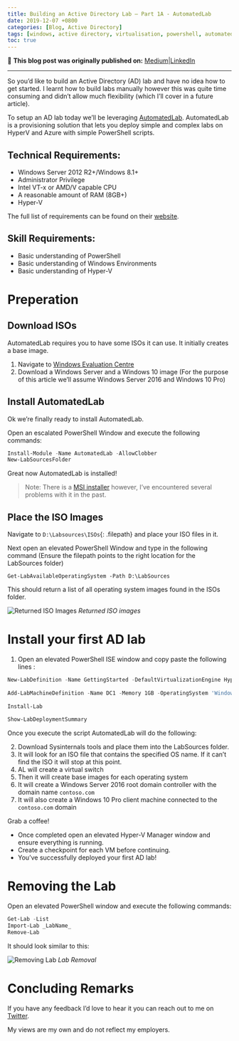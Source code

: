 ```yaml
---
title: Building an Active Directory Lab — Part 1A - AutomatedLab
date: 2019-12-07 +0800
categories: [Blog, Active Directory]
tags: [windows, active directory, virtualisation, powershell, automatedlab, hyper-v, homelab, microsoft]
toc: true
---
```


📝 **This blog post was originally published on:** [Medium](https://medium.com/swlh/building-an-active-directory-lab-part-1a-automatedlab-fc2399ebe5be)\|[LinkedIn](https://medium.com/swlh/building-an-active-directory-lab-part-1a-automatedlab-fc2399ebe5be)

---

So you’d like to build an Active Directory (AD) lab and have no idea how to get started. I learnt how to build labs manually however this was quite time consuming and didn’t allow much flexibility (which I’ll cover in a future article).

To setup an AD lab today we’ll be leveraging [AutomatedLab](https://github.com/AutomatedLab/AutomatedLab). AutomatedLab is a provisioning solution that lets you deploy simple and complex labs on HyperV and Azure with simple PowerShell scripts.

## Technical Requirements:

-   Windows Server 2012 R2+/Windows 8.1+
-   Administrator Privilege
-   Intel VT-x or AMD/V capable CPU
-   A reasonable amount of RAM (8GB+)
-   Hyper-V

The full list of requirements can be found on their [website](https://automatedlab.org/en/latest/).

## Skill Requirements:

-   Basic understanding of PowerShell
-   Basic understanding of Windows Environments
-   Basic understanding of Hyper-V

# Preperation

## Download ISOs

AutomatedLab requires you to have some ISOs it can use. It initially creates a base image.

1.  Navigate to [Windows Evaluation Centre](https://www.microsoft.com/en-us/evalcenter/)
2.  Download a Windows Server and a Windows 10 image (For the purpose of this article we’ll assume Windows Server 2016 and Windows 10 Pro)

## Install AutomatedLab

Ok we’re finally ready to install AutomatedLab.

Open an escalated PowerShell Window and execute the following commands:
```powershell
Install-Module -Name AutomatedLab -AllowClobber  
New-LabSourcesFolder
```

Great now AutomatedLab is installed!

> Note: There is a [MSI installer](https://github.com/AutomatedLab/AutomatedLab/releases) however, I’ve encountered several problems with it in the past.

## Place the ISO Images

Navigate to `D:\Labsources\ISOs`{: .filepath} and place your ISO files in it.

Next open an elevated PowerShell Window and type in the following command (Ensure the filepath points to the right location for the LabSources folder)

`Get-LabAvailableOperatingSystem -Path D:\LabSources`

This should return a list of all operating system images found in the ISOs folder.

![Returned ISO Images](https://miro.medium.com/max/700/1*zfdzi3P3VoksGXbvE8IfPA.png)
_Returned ISO images_

# Install your first AD lab

1.  Open an elevated PowerShell ISE window and copy paste the following lines :

```powershell
New-LabDefinition -Name GettingStarted -DefaultVirtualizationEngine HyperV 
  
Add-LabMachineDefinition -Name DC1 -Memory 1GB -OperatingSystem 'Windows Server 2016 Datacenter (Desktop Experience)' -Roles RootDC -DomainName contoso.comAdd-LabMachineDefinition -Name Client1 -Memory 1GB -OperatingSystem 'Windows 10 Pro' -DomainName contoso.com  
  
Install-Lab  
  
Show-LabDeploymentSummary
```

Once you execute the script AutomatedLab will do the following:

2.  Download Sysinternals tools and place them into the LabSources folder.
3.  It will look for an ISO file that contains the specified OS name. If it can’t find the ISO it will stop at this point.
4.  AL will create a virtual switch
5.  Then it will create base images for each operating system
6.  It will create a Windows Server 2016 root domain controller with the domain name `contoso.com`
7.  It will also create a Windows 10 Pro client machine connected to the `contoso.com` domain

Grab a coffee!

-   Once completed open an elevated Hyper-V Manager window and ensure everything is running.
-   Create a checkpoint for each VM before continuing.
-   You’ve successfully deployed your first AD lab!

# Removing the Lab

Open an elevated PowerShell window and execute the following commands:

```powershell
Get-Lab -List  
Import-Lab _LabName_  
Remove-Lab
```

It should look similar to this:

![Removing Lab](https://miro.medium.com/max/700/1*6bvGhKL78_TQ99aoz2DDlQ.png)
_Lab Removal_

# Concluding Remarks

If you have any feedback I’d love to hear it you can reach out to me on [Twitter](https://twitter.com/drunkrhin0).

My views are my own and do not reflect my employers.
